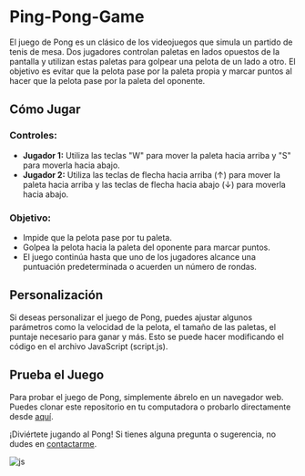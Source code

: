 # Ping-Pong-Game

El juego de Pong es un clásico de los videojuegos que simula un partido de tenis de mesa. Dos jugadores controlan paletas en lados opuestos de la pantalla y utilizan estas paletas para golpear una pelota de un lado a otro. El objetivo es evitar que la pelota pase por la paleta propia y marcar puntos al hacer que la pelota pase por la paleta del oponente.

## Cómo Jugar

### Controles:
- **Jugador 1:** Utiliza las teclas "W" para mover la paleta hacia arriba y "S" para moverla hacia abajo.
- **Jugador 2:** Utiliza las teclas de flecha hacia arriba (↑) para mover la paleta hacia arriba y las teclas de flecha hacia abajo (↓) para moverla hacia abajo.

### Objetivo:
- Impide que la pelota pase por tu paleta.
- Golpea la pelota hacia la paleta del oponente para marcar puntos.
- El juego continúa hasta que uno de los jugadores alcance una puntuación predeterminada o acuerden un número de rondas.

## Personalización

Si deseas personalizar el juego de Pong, puedes ajustar algunos parámetros como la velocidad de la pelota, el tamaño de las paletas, el puntaje necesario para ganar y más. Esto se puede hacer modificando el código en el archivo JavaScript (script.js).

## Prueba el Juego

Para probar el juego de Pong, simplemente ábrelo en un navegador web. Puedes clonar este repositorio en tu computadora o probarlo directamente desde [aquí](#inserta-tu-link-aquí).

¡Diviértete jugando al Pong! Si tienes alguna pregunta o sugerencia, no dudes en [contactarme](#inserta-tu-información-de-contacto-aquí).

![js](https://github.com/Hotbones/Ping-Pong-Game/assets/105388226/33b0174e-160e-4ce8-95e3-cc1e290cc54d)

